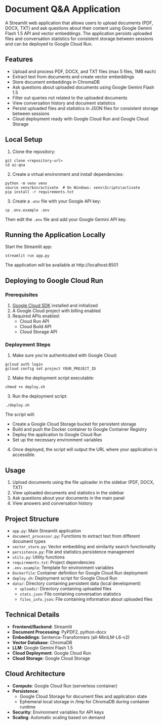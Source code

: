 # Document Q&A Application

A Streamlit web application that allows users to upload documents (PDF, DOCX, TXT) and ask questions about their content using Google Gemini Flash 1.5 API and vector embeddings. The application persists uploaded files and conversation statistics for consistent storage between sessions and can be deployed to Google Cloud Run.

## Features

- Upload and process PDF, DOCX, and TXT files (max 5 files, 1MB each)
- Extract text from documents and create vector embeddings
- Store document embeddings in ChromaDB
- Ask questions about uploaded documents using Google Gemini Flash 1.5
- Filter out queries not related to the uploaded documents
- View conversation history and document statistics
- Persist uploaded files and statistics in JSON files for consistent storage between sessions
- Cloud deployment ready with Google Cloud Run and Google Cloud Storage

## Local Setup

1. Clone the repository:
```
git clone <repository-url>
cd ai-qna
```

2. Create a virtual environment and install dependencies:
```
python -m venv venv
source venv/bin/activate  # On Windows: venv\Scripts\activate
pip install -r requirements.txt
```

3. Create a `.env` file with your Google API key:
```
cp .env.example .env
```
Then edit the `.env` file and add your Google Gemini API key.

## Running the Application Locally

Start the Streamlit app:
```
streamlit run app.py
```

The application will be available at http://localhost:8501

## Deploying to Google Cloud Run

### Prerequisites

1. [Google Cloud SDK](https://cloud.google.com/sdk/docs/install) installed and initialized
2. A Google Cloud project with billing enabled
3. Required APIs enabled:
   - Cloud Run API
   - Cloud Build API
   - Cloud Storage API

### Deployment Steps

1. Make sure you're authenticated with Google Cloud:
```
gcloud auth login
gcloud config set project YOUR_PROJECT_ID
```

2. Make the deployment script executable:
```
chmod +x deploy.sh
```

3. Run the deployment script:
```
./deploy.sh
```

The script will:
- Create a Google Cloud Storage bucket for persistent storage
- Build and push the Docker container to Google Container Registry
- Deploy the application to Google Cloud Run
- Set up the necessary environment variables

4. Once deployed, the script will output the URL where your application is accessible.

## Usage

1. Upload documents using the file uploader in the sidebar (PDF, DOCX, TXT)
2. View uploaded documents and statistics in the sidebar
3. Ask questions about your documents in the main panel
4. View answers and conversation history

## Project Structure

- `app.py`: Main Streamlit application
- `document_processor.py`: Functions to extract text from different document types
- `vector_store.py`: Vector embedding and similarity search functionality
- `persistence.py`: File and statistics persistence management
- `utils.py`: Utility functions
- `requirements.txt`: Project dependencies
- `.env.example`: Template for environment variables
- `Dockerfile`: Container definition for Google Cloud Run deployment
- `deploy.sh`: Deployment script for Google Cloud Run
- `data/`: Directory containing persistent data (local development)
  - `uploads/`: Directory containing uploaded files
  - `stats.json`: File containing conversation statistics
  - `files_info.json`: File containing information about uploaded files

## Technical Details

- **Frontend/Backend**: Streamlit
- **Document Processing**: PyPDF2, python-docx
- **Embeddings**: Sentence-Transformers (all-MiniLM-L6-v2)
- **Vector Database**: ChromaDB
- **LLM**: Google Gemini Flash 1.5
- **Cloud Deployment**: Google Cloud Run
- **Cloud Storage**: Google Cloud Storage

## Cloud Architecture

- **Compute**: Google Cloud Run (serverless container)
- **Persistence**: 
  - Google Cloud Storage for document files and application state
  - Ephemeral local storage in /tmp for ChromaDB during container runtime
- **Security**: Environment variables for API keys
- **Scaling**: Automatic scaling based on demand

